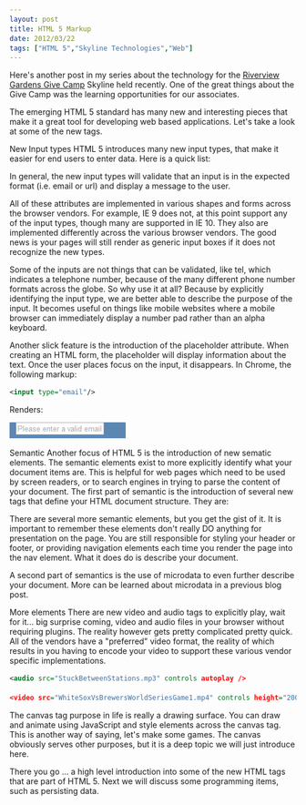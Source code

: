```yaml
---
layout: post
title: HTML 5 Markup
date: 2012/03/22
tags: ["HTML 5","Skyline Technologies","Web"]
---
```


Here's another post in my series about the technology for the 
[Riverview Gardens Give Camp](http://www.skylinetechnologies.com/news/Pages/RiverviewGardensGiveCamp.aspx) 
Skyline held recently. One of the great things about the Give Camp was the learning opportunities for our associates.

The emerging HTML 5 standard has many new and interesting pieces that make it a great tool for 
developing web based applications. Let's take a look at some of the new tags. 

New Input types 
HTML 5 introduces many new input types, that make it easier for end users to enter data. 
Here is a quick list:

In general, the new input types will validate that an input is in the expected format (i.e. email or url) 
and display a message to the user. 

All of these attributes are implemented in various shapes and forms across the browser vendors. For example, IE 9 does not, at this point support any of the input types, though many are supported in IE 10\. They also are implemented differently across the various browser vendors. The good news is your pages will still render as generic input boxes if it does not recognize the new types.

Some of the inputs are not things that can be validated, like tel, which indicates a telephone number, because of the many different phone number formats across the globe. So why use it at all? Because by explicitly identifying the input type, we are better able to describe the purpose of the input. It becomes useful on things like mobile websites where a mobile browser can immediately display a number pad rather than an alpha keyboard. 

Another slick feature is the introduction of the placeholder attribute. When creating an HTML form, the placeholder will display information about the text. Once the user places focus on the input, it disappears. In Chrome, the following markup:

```xml 
<input type="email"/>
```

Renders: 

![HTMLMarkup2](HTMLMarkup2.jpg)

Semantic 
Another focus of HTML 5 is the introduction of new sematic elements. The semantic elements exist to more explicitly identify what your document items are. This is helpful for web pages which need to be used by screen readers, or to search engines in trying to parse the content of your document. 
The first part of semantic is the introduction of several new tags that define your HTML document structure. They are: 

There are several more semantic elements, but you get the gist of it. It is important to remember these elements don't really DO anything for presentation on the page. You are still responsible for styling your header or footer, or providing navigation elements each time you render the page into the nav element. What it does do is describe your document. 

A second part of semantics is the use of microdata to even further describe your document. More can be learned about microdata in a previous blog post. 

More elements 
There are new video and audio tags to explicitly play, wait for it... big surprise coming, video and audio files in your browser without requiring plugins. The reality however gets pretty complicated pretty quick. All of the vendors have a "preferred" video format, the reality of which results in you having to encode your video to support these various vendor specific implementations. 

```xml
<audio src="StuckBetweenStations.mp3" controls autoplay /> 

<video src="WhiteSoxVsBrewersWorldSeriesGame1.mp4" controls height="200px" width="400px" />
```

The canvas tag purpose in life is really a drawing surface. You can draw and 
animate using JavaScript and style elements across the canvas tag. This is another way of saying, 
let's make some games. The canvas obviously serves other purposes, but it is a deep topic we will just 
introduce here. 

There you go ... a high level introduction into some of the new HTML tags that are part of HTML 5. 
Next we will discuss some programming items, such as persisting data.